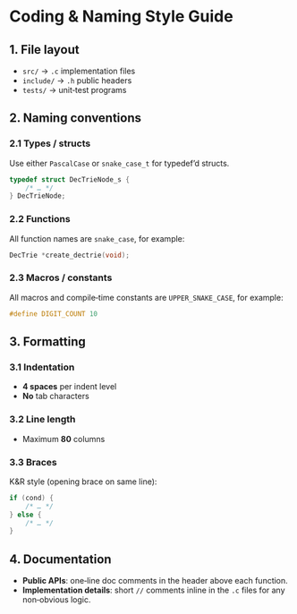 # Coding & Naming Style Guide

## 1. File layout
- `src/` → `.c` implementation files  
- `include/` → `.h` public headers  
- `tests/` → unit‑test programs  

## 2. Naming conventions

### 2.1 Types / structs  
Use either `PascalCase` or `snake_case_t` for typedef’d structs.  
```c
typedef struct DecTrieNode_s {
    /* … */
} DecTrieNode;
```

### 2.2 Functions  
All function names are `snake_case`, for example:  
```c
DecTrie *create_dectrie(void);
```

### 2.3 Macros / constants  
All macros and compile‑time constants are `UPPER_SNAKE_CASE`, for example:  
```c
#define DIGIT_COUNT 10
```

## 3. Formatting

### 3.1 Indentation  
- **4 spaces** per indent level  
- **No** tab characters  

### 3.2 Line length  
- Maximum **80** columns  

### 3.3 Braces  
K&R style (opening brace on same line):  
```c
if (cond) {
    /* … */
} else {
    /* … */
}
```

## 4. Documentation

- **Public APIs**: one‑line doc comments in the header above each function.  
- **Implementation details**: short `//` comments inline in the `.c` files for any non‑obvious logic.

